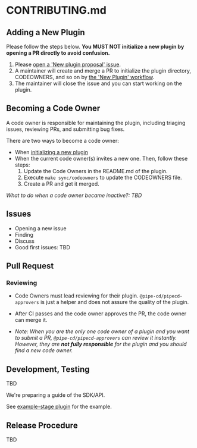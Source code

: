# CONTRIBUTING.md

## Adding a New Plugin

Please follow the steps below. **You MUST NOT initialize a new plugin by opening a PR directly to avoid confusion.**

1. Please [open a 'New plugin proposal' issue](https://github.com/pipe-cd/community-plugins/issues/new?template=new-plugin.yaml).
2. A maintainer will create and merge a PR to initialize the plugin directory, CODEOWNERS, and so on by [the 'New Plugin' workflow](https://github.com/pipe-cd/community-plugins/actions/workflows/new-plugin.yaml).
3. The maintainer will close the issue and you can start working on the plugin.

## Becoming a Code Owner

A code owner is responsible for maintaining the plugin, including triaging issues, reviewing PRs, and submitting bug fixes.

There are two ways to become a code owner:
- When [initializing a new plugin](#adding-a-new-plugin)
- When the current code owner(s) invites a new one. Then, follow these steps:
    1. Update the Code Owners in the README.md of the plugin.
    2. Execute `make sync/codeowners` to update the CODEOWNERS file.
    3. Create a PR and get it merged.

_What to do when a code owner became inactive?: TBD_

## Issues

- Opening a new issue
- Finding 
- Discuss
- Good first issues: TBD

## Pull Request

### Reviewing

- Code Owners must lead reviewing for their plugin. `@pipe-cd/pipecd-approvers` is just a helper and does not assure the quality of the plugin.
- After CI passes and the code owner approves the PR, the code owner can merge it.

- _Note: When you are the only one code owner of a plugin and you want to submit a PR, `@pipe-cd/pipecd-approvers` can review it instantly. However, they are **not fully responsible** for the plugin and you should find a new code owner._

## Development, Testing

TBD

We're preparing a guide of the SDK/API.

See [example-stage plugin](examples/example-stage) for the example.

## Release Procedure

TBD
